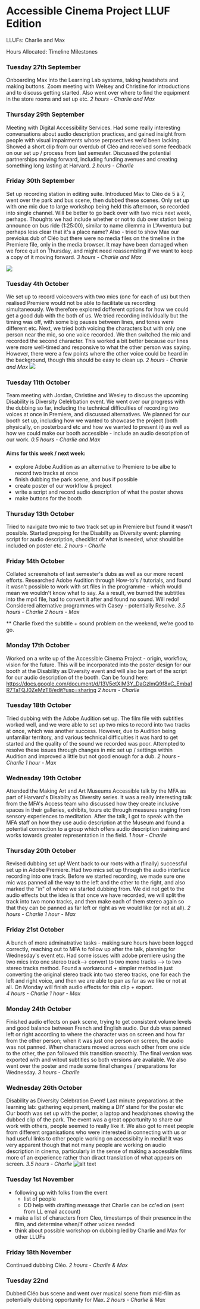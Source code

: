 # Accessible Cinema Project LLUF Edition

LLUFs: Charlie and Max

Hours Allocated: 
Timeline
Milestones


### Tuesday 27th September

Onboarding Max into the Learning Lab systems, taking headshots and making buttons.
Zoom meeting with Welsey and Christine for introductions and to discuss getting started. Also went over where to find the equipment in the store rooms and set up etc.
*2 hours - Charlie and Max*

### Thursday 29th September
Meeting with Digital Accessibility Services. Had some really interesting conversations about audio description practices, and gained insight from people with visual impairments whose perpsectives we'd been lacking. Showed a short clip from our overdub of Cléo and received some feedback on our set up / process from last semester. Discussed the potential partnerships moving forward, including funding avenues and creating something long lasting at Harvard.
*2 hours - Charlie*

### Friday 30th September
Set up recording station in editing suite. Introduced Max to Cléo de 5 à 7, went over the park and bus scene, then dubbed these scenes. Only set up with one mic due to large workshop being held this afternoon, so recorded into single channel. Will be better to go back over with two mics next week, perhaps.
Thoughts we had include whether or not to dub over station being announce on bus ride (1:25:00), similar to name dilemma in L'Avventura but perhaps less clear that it's a place name?
Also - tried to show Max our previoius dub of Cléo but there were no media files on the timeline in the Premiere file, only in the media browser. It may have been damaged when we force quit on Thursday, and might need reassembling if we want to keep a copy of it moving forward.
*3 hours - Charlie and Max*

![](https://i.imgur.com/kTqcQ3R.jpg)

### Tuesday 4th October 
We set up to record voiceovers with two mics (one for each of us) but then realised Premiere would not be able to facilitate us recording simultaneously. We therefore explored dofferent options for how we could get a good dub with the both of us. We tried recording individually but the timing was off, with some big pauses between lines, and tones were different etc. Next, we tried both voicing the characters but with only one person near the mic, so one voice recorded. We then switched the mic and recorded the second character. This worked a bit better because our lines were more well-timed and responsive to what the other person was saying. However, there were a few points where the other voice could be heard in the background, though this should be easy to clean up.
*2 hours - Charlie and Max*
![](https://i.imgur.com/N8uq2Fc.jpg)

### Tuesday 11th October
Team meeting with Jordan, Christine and Wesley to discuss the upcoming Disability is Diversity Celelrbation event. We went over our progress with the dubbing so far, including the technical difficulties of recording two voices at once in Premiere, and discussed alternatives. We planned for our booth set up, including how we wanted to showcase the project (both physically, on posterboard etc and how we wanted to present it) as well as how we could make our booth accessible - include an audio description of our work.
*0.5 hours - Charlie and Max*
#### Aims for this week / next week:
* explore Adobe Audition as an alternative to Premiere to be albe to record two tracks at once
* finish dubbing the park scene, and bus if possible
* create poster of our workflow & project
* write a script and record audio description of what the poster shows
* make buttons for the booth

### Thursday 13th October
Tried to navigate two mic to two track set up in Premiere but found it wasn't possible. Started prepping for the Disabilty as Diversity event: planning script for audio description, checklist of what is needed, what should be included on poster etc. 
*2 hours - Charlie*

### Friday 14th October
Collated screenshots of last semester's dubs as well as our more recent efforts. Researched Adobe Audition through How-to's / tutorials, and found it wasn't possible to work with srt files in the programme - which would mean we wouldn't know what to say. As a result, we burned the subtitles into the mp4 file, had to convert it after and found no sound. Will redo! Considered alternative programmes with Casey - potentially Resolve. 
*3.5 hours - Charlie
2 hours - Max*

** Charlie fixed the subtitle + sound problem on the weekend, we're good to go.

### Monday 17th October
Worked on a write up of the Accessible Cinema Project - origin, workflow, vision for the future. This will be incorporated into the poster design for our booth at the Disability as Diversity event and will also be part of the script for our audio description of the booth. 
Can be found here: 
https://docs.google.com/document/d/13V5etXIM3Y_DaGzlmQ9f8xC_Emba1R7TaTQJ0ZeMzT8/edit?usp=sharing
*2 hours - Charlie*

### Tuesday 18th October 
Tried dubbing with the Adobe Audition set up. The film file with subtitles worked well, and we were able to set up two mics to record into two tracks at once, which was another success. However, due to Audition being unfamiliar territory, and various technical difficulties it was hard to get started and the quality of the sound we recorded was poor. Attempted to resolve these issues through changes in mic set up / settings within Audition and improved a little but not good enough for a dub. 
*2 hours - Charlie
1 hour - Max*

### Wednesday 19th October
Attended the Making Art and Art Museums Accessible talk by the MFA as part of Harvard's Disabilty as Diversity series. It was a really interesting talk from the MFA's Access team who discussed how they create inclusive spaces in their galleries, exhibits, tours etc through measures ranging from sensory experiences to meditation. After the talk, I got to speak with the MFA staff on how they use audio description at the Museum and found a potential connection to a group which offers audio description training and works towards greater representation in the field. 
*1 hour - Charlie*

### Thursday 20th October
Revised dubbing set up! Went back to our roots with a (finally) successful set up in Adobe Premiere. Had two mics set up through the audio interface recording into one track. Before we started recording, we made sure one mic was panned all the way to the left and the other to the right, and also marked the "in" of where we started dubbing from. We did not get to the audio effects but the idea is that once we have recorded, we will split the track into two mono tracks, and then make each of them stereo again so that they can be panned as far left or right as we would like (or not at all). 
*2 hours - Charlie
1 hour - Max*

### Friday 21st October
A bunch of more adminatrative tasks - making sure hours have been logged correctly, reaching out to MFA to follow up after the talk, planning for Wednesday's event etc. 
Had some issues with adobe premiere using the two mics into one stereo track--> convert to two mono tracks --> to two stereo tracks method. Found a workaround + simpler method in just converting the original stereo track into two stereo tracks, one for each the left and right voice, and then we are able to pan as far as we like or not at all. On Monday will finish audio effects for this clip + export.  
*4 hours - Charlie*
*1 hour - Max*

### Monday 24th October
Finished audio effects on park scene, trying to get consistent volume levels and good balance between French and English audio. Our dub was panned left or right according to where the character was on screen and how far from the other person; when it was just one person on screen, the audio was not panned.  When characters moved across each other from one side to the other, the pan followed this transition smoothly. The final version was exported with and witout subtitles so both versions are available. 
We also went over the poster and made some final changes / preparations for Wednesday. 
*3 hours - Charlie*

### Wednesday 26th October
Disability as Diversity Celebration Event! 
Last minute preparations at the learning lab: gathering equipment, making a DIY stand for the poster etc
Our booth was set up with the poster, a laptop and headphones showing the dubbed clip of the park. 
The event was a great opportunity to share our work with others, people seemed to really like it. We also got to meet people from different organisations  who were interested in connecting with us or had useful links to other people working on accessibilty in media! It was very apparent though that not many people are working on audio description in cinema, particularly in the sense of making a accessible films more of an experience rather than diract translation of what appears on screen.
*3.5 hours - Charlie*
![alt text](https://files.slack.com/files-pri/T0HTW3H0V-F0481H42430/img_6659.jpg?pub_secret=b3ef8ba334)

### Tuesday 1st November
* following up with folks from the event
    * list of people
    * DD help with drafting message that Charlie can be cc'ed on (sent from LL email account)
* make a list of characters from Cleo, timestamps of their presence in the film, and determine when/if other voices needed
* think about possible workshop on dubbing led by Charlie and Max for other LLUFs


### Friday 18th November
Continued dubbing Cléo.
*2 hours - Charlie & Max*

### Tuesday 22nd
Dubbed Cléo bus scene and went over musical scene from mid-film as potentially dubbing opportunity for Max.
*2 hours - Charlie & Max*


